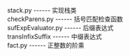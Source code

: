 stack.py ------ 实现栈类  
checkParens.py ------ 括号匹配检查函数  
sufExpEvaluator.py ------ 后缀表达式  
transInfixSuffix ------ 中缀表达式  
fact.py ------ 正整数的阶乘  
